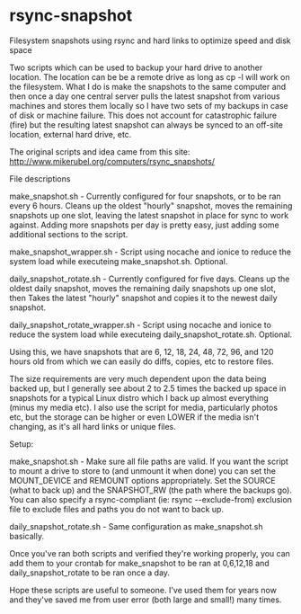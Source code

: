 rsync-snapshot
==============

Filesystem snapshots using rsync and hard links to optimize speed and disk space

Two scripts which can be used to backup your hard drive to another location.  The location can be
be a remote drive as long as cp -l will work on the filesystem.  What I do is make the snapshots to
the same computer and then once a day one central server pulls the latest snapshot from various
machines and stores them locally so I have two sets of my backups in case of disk or machine failure.
This does not account for catastrophic failure (fire) but the resulting latest snapshot can always
be synced to an off-site location, external hard drive, etc.

The original scripts and idea came from this site:  http://www.mikerubel.org/computers/rsync_snapshots/

File descriptions

make_snapshot.sh - Currently configured for four snapshots, or to be ran every 6 hours.  Cleans up
the oldest "hourly" snapshot, moves the remaining snapshots up one slot, leaving the latest snapshot
in place for sync to work against.  Adding more snapshots per day is pretty easy, just adding some
additional sections to the script.

make_snapshot_wrapper.sh - Script using nocache and ionice to reduce the system
load while executeing make_snapshot.sh.  Optional.

daily_snapshot_rotate.sh - Currently configured for five days.  Cleans up the oldest daily snapshot,
moves the remaining daily snapshots up one slot, then Takes the latest "hourly" snapshot and copies
it to the newest daily snapshot.

daily_snapshot_rotate_wrapper.sh - Script using nocache and ionice to reduce the system
load while executeing daily_snapshot_rotate.sh.  Optional.

Using this, we have snapshots that are 6, 12, 18, 24, 48, 72, 96, and 120 hours old from which we
can easily do diffs, copies, etc to restore files.

The size requirements are very much dependent upon the data being backed up, but I generally see
about 2 to 2.5 times the backed up space in snapshots for a typical Linux distro which I back up
almost everything (minus my media etc).  I also use the script for media, particularly photos etc,
but the storage can be higher or even LOWER if the media isn't changing, as it's all hard links or
unique files.

Setup:

make_snapshot.sh - Make sure all file paths are valid.  If you want the script to mount a drive
to store to (and unmount it when done) you can set the MOUNT_DEVICE and REMOUNT options appropriately.
Set the SOURCE (what to back up) and the SNAPSHOT_RW (the path where the backups go).  You can also
specify a rsync-compliant (ie:  rsync --exclude-from) exclusion file to exclude files and paths you
do not want to back up.

daily_snapshot_rotate.sh - Same configuration as make_snapshot.sh basically.

Once you've ran both scripts and verified they're working properly, you can add them to your crontab
for make_snapshot to be ran at 0,6,12,18 and daily_snapshot_rotate to be ran once a day.

Hope these scripts are useful to someone.  I've used them for years now and they've saved me from
user error (both large and small!) many times.
